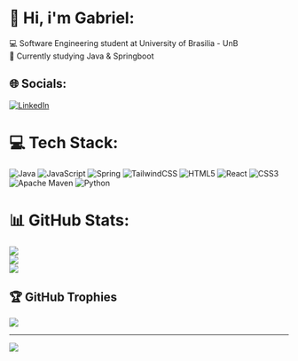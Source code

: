 
# 💫 Hi, i'm Gabriel:
💻 Software Engineering student at University of Brasilia - UnB<br>💭 Currently studying Java & Springboot


## 🌐 Socials:
[![LinkedIn](https://img.shields.io/badge/LinkedIn-%230077B5.svg?logo=linkedin&logoColor=white)](gabriel-magioli-009308272) 

# 💻 Tech Stack:
![Java](https://img.shields.io/badge/java-%23ED8B00.svg?style=for-the-badge&logo=openjdk&logoColor=white) ![JavaScript](https://img.shields.io/badge/javascript-%23323330.svg?style=for-the-badge&logo=javascript&logoColor=%23F7DF1E) ![Spring](https://img.shields.io/badge/spring-%236DB33F.svg?style=for-the-badge&logo=spring&logoColor=white) ![TailwindCSS](https://img.shields.io/badge/tailwindcss-%2338B2AC.svg?style=for-the-badge&logo=tailwind-css&logoColor=white) ![HTML5](https://img.shields.io/badge/html5-%23E34F26.svg?style=for-the-badge&logo=html5&logoColor=white) ![React](https://img.shields.io/badge/react-%2320232a.svg?style=for-the-badge&logo=react&logoColor=%2361DAFB) ![CSS3](https://img.shields.io/badge/css3-%231572B6.svg?style=for-the-badge&logo=css3&logoColor=white) ![Apache Maven](https://img.shields.io/badge/Apache%20Maven-C71A36?style=for-the-badge&logo=Apache%20Maven&logoColor=white) ![Python](https://img.shields.io/badge/python-3670A0?style=for-the-badge&logo=python&logoColor=ffdd54)
# 📊 GitHub Stats:
![](https://github-readme-stats.vercel.app/api?username=gabemagioli&theme=dark&hide_border=true&include_all_commits=true&count_private=false)<br/>
![](https://github-readme-streak-stats.herokuapp.com/?user=gabemagioli&theme=dark&hide_border=true)<br/>
![](https://github-readme-stats.vercel.app/api/top-langs/?username=gabemagioli&theme=dark&hide_border=true&include_all_commits=true&count_private=false&layout=compact)

## 🏆 GitHub Trophies
![](https://github-profile-trophy.vercel.app/?username=gabemagioli&theme=radical&no-frame=true&no-bg=false&margin-w=4)

---
[![](https://visitcount.itsvg.in/api?id=gabemagioli&icon=0&color=0)](https://visitcount.itsvg.in)

<!-- Proudly created with GPRM ( https://gprm.itsvg.in ) -->
